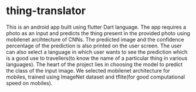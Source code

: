 # thing-translator
This is an android app built using flutter Dart language.
The app requires a photo as an input and predicts the thing present in the provided photo using mobilenet arcihtecture of CNNs. The predicted image and the confidence percentage of the prediction is also printed on the user screen.
The user can also select a language in which user wants to see the prediction which is a good use to travellers(to know the name of a particular thing in various languages).
The heart of the project lies in choosing the model to predict the class of the input image. 
We selected mobilenet architecture for mobiles, trained using ImageNet dataset and tflite(for good computational speed on mobiles).

